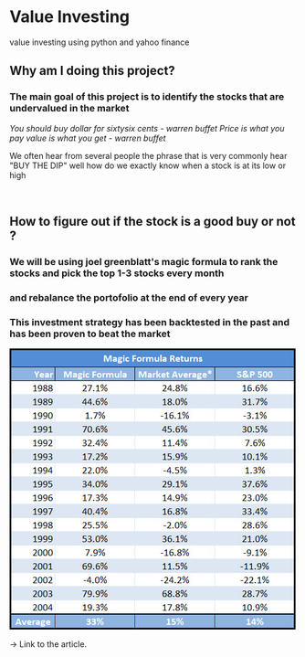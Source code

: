 # Value Investing
value investing using python and yahoo finance


## Why am I doing this project?

### The main goal of this project is to identify the stocks that are undervalued in the market

<i> You should buy dollar for sixtysix cents - warren buffet </i>
<i> Price is what you pay value is what you get - warren buffet </i>

<p> We often hear from several people the phrase that is very commonly hear "BUY THE DIP" well how do we exactly know
    when a stock is at its low or high </p><br>

## How to figure out if the stock is a good buy or not ?

### We will be using joel greenblatt's magic formula to rank the stocks and pick the top 1-3 stocks every month 
### and rebalance the portofolio at the end of every year

### This investment strategy has been backtested in the past and has been proven to beat the market

![alt text](./magic_formula_book_returns.jpeg)




-> Link to the article.